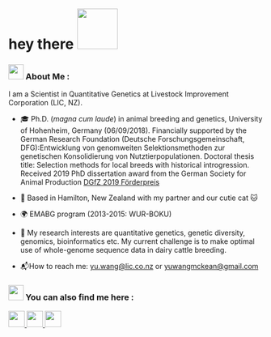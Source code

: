 <h1>
  hey there
  <img src="https://media.giphy.com/media/Wj7lNjMNDxSmc/giphy.gif" width="80"/>
</h1>


### <img src="https://media.giphy.com/media/WUlplcMpOCEmTGBtBW/giphy.gif" width="30">  About Me :

I am a Scientist in Quantitative Genetics at Livestock Improvement Corporation (LIC, NZ).

- :mortar_board: Ph.D. (*magna cum laude*) in animal breeding and genetics, University of Hohenheim, Germany (06/09/2018). Financially supported by the German Research Foundation (Deutsche Forschungsgemeinschaft, DFG):Entwicklung von genomweiten Selektionsmethoden zur genetischen Konsolidierung von Nutztierpopulationen. Doctoral thesis title: Selection methods for local breeds with historical introgression. Received 2019 PhD dissertation award from the German Society for Animal Production [DGfZ 2019 Förderpreis](https://www.dgfz-bonn.de/aktuelles/foerderpreis-2019.html)

- :kiwi_fruit: Based in Hamilton, New Zealand with my partner and our cutie cat :cat:

- :earth_africa: EMABG program (2013-2015: WUR-BOKU)

- :dna: My research interests are quantitative genetics, genetic diversity, genomics, bioinformatics etc. My current challenge is to make optimal use of whole-genome sequence data in dairy cattle breeding.

- :mailbox_with_mail:How to reach me: [yu.wang@lic.co.nz](mailto:yu.wang@lic.co.nz) or [yuwangmckean@gmail.com](mailto:yuwangmckean@gmail.com) 


### <img src="https://media.giphy.com/media/WUlplcMpOCEmTGBtBW/giphy.gif" width="30">  You can also find me here :

<div id="badges">
  <a href="www.linkedin.com/in/yuwangmckean">
    <img src="https://simpleicons.org/icons/linkedin.svg"  width="32"/>
  </a>
  <a href="https://www.researchgate.net/profile/Yu-Wang-303">
    <img src="https://simpleicons.org/icons/researchgate.svg" width="32"/>
  </a>
    <a href="https://orcid.org/0000-0003-3756-6246">
    <img src="https://simpleicons.org/icons/orcid.svg" width="32"/>
  </a>
</div>
